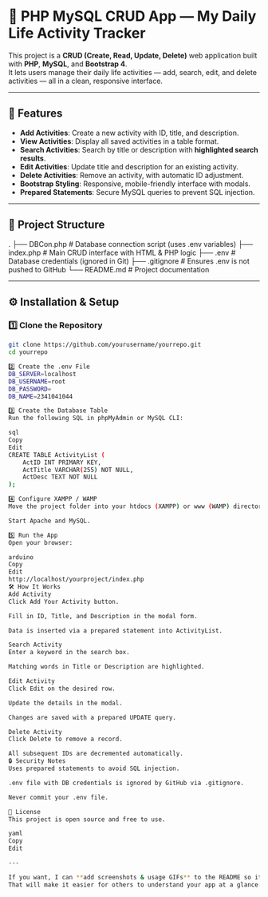 # 📝 PHP MySQL CRUD App — My Daily Life Activity Tracker

This project is a **CRUD (Create, Read, Update, Delete)** web application built with **PHP**, **MySQL**, and **Bootstrap 4**.  
It lets users manage their daily life activities — add, search, edit, and delete activities — all in a clean, responsive interface.

---

## 📌 Features
- **Add Activities**: Create a new activity with ID, title, and description.
- **View Activities**: Display all saved activities in a table format.
- **Search Activities**: Search by title or description with **highlighted search results**.
- **Edit Activities**: Update title and description for an existing activity.
- **Delete Activities**: Remove an activity, with automatic ID adjustment.
- **Bootstrap Styling**: Responsive, mobile-friendly interface with modals.
- **Prepared Statements**: Secure MySQL queries to prevent SQL injection.

---

## 📂 Project Structure
.
├── DBCon.php # Database connection script (uses .env variables)
├── index.php # Main CRUD interface with HTML & PHP logic
├── .env # Database credentials (ignored in Git)
├── .gitignore # Ensures .env is not pushed to GitHub
└── README.md # Project documentation

---

## ⚙️ Installation & Setup

### 1️⃣ Clone the Repository
```bash
git clone https://github.com/yourusername/yourrepo.git
cd yourrepo

2️⃣ Create the .env File
DB_SERVER=localhost
DB_USERNAME=root
DB_PASSWORD=
DB_NAME=2341041044

3️⃣ Create the Database Table
Run the following SQL in phpMyAdmin or MySQL CLI:

sql
Copy
Edit
CREATE TABLE ActivityList (
    ActID INT PRIMARY KEY,
    ActTitle VARCHAR(255) NOT NULL,
    ActDesc TEXT NOT NULL
);

4️⃣ Configure XAMPP / WAMP
Move the project folder into your htdocs (XAMPP) or www (WAMP) directory.

Start Apache and MySQL.

5️⃣ Run the App
Open your browser:

arduino
Copy
Edit
http://localhost/yourproject/index.php
🛠 How It Works
Add Activity
Click Add Your Activity button.

Fill in ID, Title, and Description in the modal form.

Data is inserted via a prepared statement into ActivityList.

Search Activity
Enter a keyword in the search box.

Matching words in Title or Description are highlighted.

Edit Activity
Click Edit on the desired row.

Update the details in the modal.

Changes are saved with a prepared UPDATE query.

Delete Activity
Click Delete to remove a record.

All subsequent IDs are decremented automatically.
🔒 Security Notes
Uses prepared statements to avoid SQL injection.

.env file with DB credentials is ignored by GitHub via .gitignore.

Never commit your .env file.

📜 License
This project is open source and free to use.

yaml
Copy
Edit

---

If you want, I can **add screenshots & usage GIFs** to the README so it looks visually impressive on GitHub.  
That will make it easier for others to understand your app at a glance.
